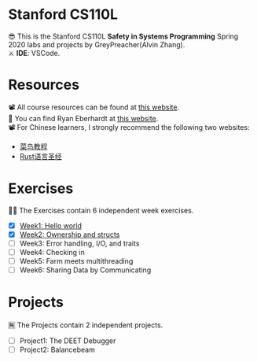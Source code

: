 # Stanford CS110L
😎 This is the Stanford CS110L **Safety in Systems Programming** Spring 2020 labs and projects by GreyPreacher(Alvin Zhang).  
⚔ **IDE**: VSCode.

# Resources
📽 All course resources can be found at [this website](https://reberhardt.com/cs110l/spring-2020/).  
📄 You can find Ryan Eberhardt at [this website](https://reberhardt.com/).  
📽 For Chinese learners, I strongly recommend the following two websites:

 - [菜鸟教程](https://www.runoob.com/rust/rust-tutorial.html)
 - [Rust语言圣经](https://course.rs/about-book.html)

# Exercises
🐱‍👓 The Exercises contain 6 independent week exercises.

- [x] [Week1: Hello world](https://github.com/GreyPreacher/Stanford-CS110L/tree/main/week1)
- [x] [Week2: Ownership and structs](https://github.com/GreyPreacher/Stanford-CS110L/tree/main/week2)
- [ ] Week3: Error handling, I/O, and traits
- [ ] Week4: Checking in
- [ ] Week5: Farm meets multithreading
- [ ] Week6: Sharing Data by Communicating

# Projects
🈚 The Projects contain 2 independent projects.
- [ ] Project1: The DEET Debugger
- [ ] Project2: Balancebeam
